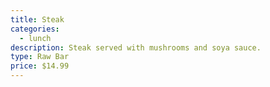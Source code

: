 ```yaml
---
title: Steak
categories:
  - lunch
description: Steak served with mushrooms and soya sauce.
type: Raw Bar
price: $14.99
---
```


